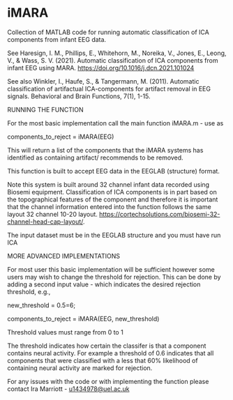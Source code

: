# iMARA

Collection of MATLAB code for running automatic classification of ICA components from infant EEG data.

See Haresign, I. M., Phillips, E., Whitehorn, M., Noreika, V., Jones, E., Leong, V., & Wass, S. V. (2021). Automatic classification of ICA components from infant EEG using MARA. https://doi.org/10.1016/j.dcn.2021.101024

See also Winkler, I., Haufe, S., & Tangermann, M. (2011). Automatic classification of artifactual ICA-components for artifact removal in EEG signals. Behavioral and Brain Functions, 7(1), 1-15.


RUNNING THE FUNCTION

For the most basic implementation call the main function iMARA.m - use as

components_to_reject = iMARA(EEG)

This will return a list of the components that the iMARA systems has identified as containing artifact/ recommends to be removed.

This function is built to accept EEG data in the EEGLAB (structure) format. 

Note this system is built around 32 channel infant data recorded using Biosemi equipment. Classification of ICA components is in part based on the topographical features of the component and therefore it is important that the channel information entered into the function follows the same layout 32 channel 10-20 layout. https://cortechsolutions.com/biosemi-32-channel-head-cap-layout/. 

The input dataset must be in the EEGLAB structure and you must have run ICA

MORE ADVANCED IMPLEMENTATIONS

For most user this basic implementation will be sufficient however some users may wish to change the threshold for rejection. This can be done by adding a second input value - which indicates the desired rejection threshold, e.g.,

new_threshold = 0.5=6;

components_to_reject = iMARA(EEG, new_threshold)

Threshold values must range from 0 to 1

The threshold indicates how certain the classifer is that a component contains neural activity. For example a threshold of 0.6 indicates that all components that were classified with a less that 60% likelihood of containing neural activity are marked for rejection.


For any issues with the code or with implementing the function please contact Ira Marriott - u1434978@uel.ac.uk






